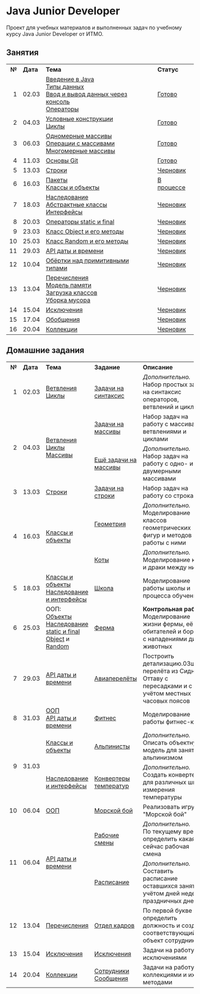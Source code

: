# Java Junior Developer
Проект для учебных материалов и выполненных задач по учебному курсу Java Junior Developer от ИТМО.

## Занятия

<table>
    <tr>
        <th align="right">№</th>
        <th align="left">Дата</th>
        <th align="left">Тема</th>
        <th align="left">Статус</th>
    </tr>
    <tr>
        <td align="right">1</td>
        <td>02.03</td>
        <td>
            <a href="src/ru/ifmo/jjd/lessons/l01basesyntax/Introduction.md">Введение в Java</a><br/>
            <a href="src/ru/ifmo/jjd/lessons/l01basesyntax/DataTypes.md">Типы данных</a><br/>
            <a href="src/ru/ifmo/jjd/lessons/l01basesyntax/BasicInputOutput.md">
                Ввод и вывод данных через консоль
            </a><br/>
            <a href="src/ru/ifmo/jjd/lessons/l01basesyntax/Operators.md">Операторы</a>
        </td>
        <td><a href="src/ru/ifmo/jjd/lessons/l01basesyntax">Готово</a></td>
    </tr>
    <tr>
        <td align="right">2</td>
        <td>04.03</td>
        <td>
            <a href="src/ru/ifmo/jjd/lessons/l02choicesloops/ConditionalStatements.md">Условные конструкции</a><br/>
            <a href="src/ru/ifmo/jjd/lessons/l02choicesloops/Loops.md">Циклы</a>
        </td>
        <td><a href="src/ru/ifmo/jjd/lessons/l02choicesloops">Готово</a></td>
    </tr>
    <tr>
        <td align="right">3</td>
        <td>06.03</td>
        <td>
            <a href="src/ru/ifmo/jjd/lessons/l03arrays/Arrays.md">Одномерные массивы</a><br/>
            <a href="src/ru/ifmo/jjd/lessons/l03arrays/ArraysOperations.md">Операции с массивами</a><br/>
            <a href="src/ru/ifmo/jjd/lessons/l03arrays/MultiDimensionalArrays.md">Многомерные массивы</a>
        </td>
        <td><a href="src/ru/ifmo/jjd/lessons/l03arrays">Готово</a></td>
    </tr>
    <tr>
        <td align="right">4</td>
        <td>11.03</td>
        <td><a href="src/ru/ifmo/jjd/lessons/l04git/Git.md">Основы Git</a></td>
        <td><a href="src/ru/ifmo/jjd/lessons/l04git">Готово</a></td>
    </tr>
    <tr>
        <td align="right">5</td>
        <td>13.03</td>
        <td><a href="src/ru/ifmo/jjd/lessons/l05strings/README.md">Строки</a></td>
        <td><a href="src/ru/ifmo/jjd/lessons/l05strings">Черновик</a></td>
    </tr>
    <tr>
        <td align="right">6</td>
        <td>16.03</td>
        <td>
            <a href="src/ru/ifmo/jjd/lessons/l06oop/Packages.md">Пакеты</a><br/>
            <a href="src/ru/ifmo/jjd/lessons/l06oop/ClassesAndObjects.md">Классы и объекты</a>
        </td>
        <td><a href="src/ru/ifmo/jjd/lessons/l06oop">В процессе</a></td>
    </tr>
    <tr>
        <td align="right">7</td>
        <td>18.03</td>
        <td><a href="src/ru/ifmo/jjd/lessons/l07inheritance/README.md">
            Наследование<br/>Абстрактные классы<br/>Интерфейсы
        </a></td>
        <td><a href="src/ru/ifmo/jjd/lessons/l07inheritance">Черновик</a></td>
    </tr>
    <tr>
        <td align="right">8</td>
        <td>20.03</td>
        <td><a href="src/ru/ifmo/jjd/lessons/l08staticfinal/README.md">Операторы static и final</a></td>
        <td><a href="src/ru/ifmo/jjd/lessons/l08staticfinal">Черновик</a></td>
    </tr>
    <tr>
        <td align="right">9</td>
        <td>23.03</td>
        <td><a href="src/ru/ifmo/jjd/lessons/l09objectclass/README.md">Класс Object и его методы</a></td>
        <td><a href="src/ru/ifmo/jjd/lessons/l09objectclass">Черновик</a></td>
    </tr>
    <tr>
        <td align="right">10</td>
        <td>25.03</td>
        <td><a href="src/ru/ifmo/jjd/lessons/l10random/README.md">Класс Random и его методы</a></td>
        <td><a href="src/ru/ifmo/jjd/lessons/l10random">Черновик</a></td>
    </tr>
    <tr>
        <td align="right">11</td>
        <td>29.03</td>
        <td><a href="src/ru/ifmo/jjd/lessons/l11datetime/README.md">API даты и времени</a></td>
        <td><a href="src/ru/ifmo/jjd/lessons/l11datetime">Черновик</a></td>
    </tr>
    <tr>
        <td align="right">12</td>
        <td>10.04</td>
        <td><a href="src/ru/ifmo/jjd/lessons/l12wrappers/README.md">Обёртки над примитивными типами</a></td>
        <td><a href="src/ru/ifmo/jjd/lessons/l12wrappers">Черновик</a></td>
    </tr>
    <tr>
        <td align="right">13</td>
        <td>13.04</td>
        <td><a href="src/ru/ifmo/jjd/lessons/l13enumsgc/README.md">
            Перечисления<br/>
            Модель памяти<br/>
            Загрузка классов<br/>
            Уборка мусора
        </a></td>
        <td><a href="src/ru/ifmo/jjd/lessons/l13enumsgc">Черновик</a></td>
    </tr>
    <tr>
        <td align="right">14</td>
        <td>15.04</td>
        <td><a href="src/ru/ifmo/jjd/lessons/l14exceptions/README.md">Исключения</a></td>
        <td><a href="src/ru/ifmo/jjd/lessons/l14exceptions">Черновик</a></td>
    </tr>
    <tr>
        <td align="right">15</td>
        <td>17.04</td>
        <td><a href="src/ru/ifmo/jjd/lessons/l15generics/README.md">Обобщения</a></td>
        <td><a href="src/ru/ifmo/jjd/lessons/l15generics">Черновик</a></td>
    </tr>
    <tr>
        <td align="right">16</td>
        <td>20.04</td>
        <td><a href="src/ru/ifmo/jjd/lessons/l16collections/README.md">Коллекции</a></td>
        <td><a href="src/ru/ifmo/jjd/lessons/l16collections">Черновик</a></td>
    </tr>
<!--
    <tr>
        <td align="right">   </td>
        <td>    </td>
        <td><a href="src/ru/ifmo/jjd/lessons/    ">    </a></td>
        <td><a href="src/ru/ifmo/jjd/lessons/    ">    </a></td>
    </tr>
-->
</table>

## Домашние задания
<table>
    <tr>
        <th align="right">№</th>
        <th align="left">Дата</th>
        <th align="left">Тема</th>
        <th align="left">Задание</th>
        <th align="left">Описание</th>
        <th align="left">Статус</th>
    </tr>
    <tr>
        <td align="right">1</td>
        <td>02.03</td>
        <td>
            <a href="src/ru/ifmo/jjd/lessons/l02choicesloops">Ветвления<br/>Циклы</a>
        </td>
        <td><a href="src/ru/ifmo/jjd/exercises/e01syntax">Задачи на синтаксис</a></td>
        <td>
            <i>Дополнительно.</i><br/>
            Набор простых задач на синтаксис операторов, ветвлений и циклов
        </td>
        <td>Готово</td>
    </tr>
    <tr>
        <td align="right" rowspan="2">2</td>
        <td rowspan="2">04.03</td>
        <td rowspan="2">
            <a href="src/ru/ifmo/jjd/lessons/l02choicesloops">Ветвления<br/>Циклы</a><br/>
            <a href="src/ru/ifmo/jjd/lessons/l03arrays">Массивы</a>
        </td>
        <td><a href="src/ru/ifmo/jjd/exercises/e02arrays">Задачи на массивы</a></td>
        <td>Набор задач на работу с массивами, ветвлениями и циклами</td>
        <td>Готово</td>
    </tr>
    <tr>
        <td><a href="src/ru/ifmo/jjd/exercises/e02arrays/opt">Ещё задачи на массивы</a></td>
        <td>
            <i>Дополнительно.</i><br/>
            Набор задач на работу с одно- и двумерными массивами
        </td>
        <td>Готово</td>
    </tr>
    <tr>
        <td align="right">3</td>
        <td>13.03</td>
        <td><a href="src/ru/ifmo/jjd/lessons/l05strings">Строки</a></td>
        <td><a href="src/ru/ifmo/jjd/exercises/e03strings">Задачи на строки</a></td>
        <td>Набор задач на работу со строками</td>
        <td>Готово</td>
    </tr>
    <tr>
        <td align="right" rowspan="2">4</td>
        <td rowspan="2">16.03</td>
        <td rowspan="2"><a href="src/ru/ifmo/jjd/lessons/l06oop">Классы и объекты</a></td>
        <td><a href="src/ru/ifmo/jjd/exercises/e04objects/geometry">Геометрия</a></td>
        <td>
            <i>Дополнительно.</i><br/>
            Моделирование классов геометрических фигур и методов работы с ними
        </td>
        <td>Готово</td>
    </tr>
    <tr>
        <td><a href="src/ru/ifmo/jjd/exercises/e04objects/cats">Коты</a></td>
        <td>
            <i>Дополнительно.</i><br/>
            Моделирование котов и драки между ними
        </td>
        <td>Готово</td>
    </tr>
    <tr>
        <td align="right">5</td>
        <td>18.03</td>
        <td>
            <a href="src/ru/ifmo/jjd/lessons/l06oop">Классы и объекты</a><br/>
            <a href="src/ru/ifmo/jjd/lessons/l07inheritance">Наследование и интерфейсы</a>
        </td>
        <td><a href="src/ru/ifmo/jjd/exercises/e05school">Школа</a></td>
        <td>Моделирование работы школы и процесса обучения</td>
        <td>Готово</td>
    </tr>
    <tr>
        <td align="right">6</td>
        <td>25.03</td>
        <td>
            ООП:<br/>
            <a href="src/ru/ifmo/jjd/lessons/l06oop">Объекты</a><br/>
            <a href="src/ru/ifmo/jjd/lessons/l07inheritance">Наследование</a><br/>
            <a href="src/ru/ifmo/jjd/lessons/l08staticfinal">static и final</a><br/>
            <a href="src/ru/ifmo/jjd/lessons/l09objectclass">Object</a> и 
            <a href="src/ru/ifmo/jjd/lessons/l09random">Random</a> 
        </td>
        <td><a href="src/ru/ifmo/jjd/exercises/e06farm">Ферма</a></td>
        <td>
            <b>Контрольная работа</b><br/>
            Моделирование жизни фермы, её обитателей и борьбы с нападениями диких животных
        </td>
        <td>Готово</td>
    </tr>
    <tr>
        <td align="right">7</td>
        <td>29.03</td>
        <td><a href="src/ru/ifmo/jjd/lessons/l11datetime">API даты и времени</a></td>
        <td><a href="src/ru/ifmo/jjd/exercises/e07aircrafts">Авиаперелёты</a></td>
        <td>
            Построить детализацию.03шрута перелёта из Сиднея в Оттаву с пересадками и с учётом местных часовых поясов
        </td>
        <td>Исправить<br/>замечания</td>
    </tr>
    <tr>
        <td align="right">8</td>
        <td>31.03</td>
        <td>
            <a href="src/ru/ifmo/jjd/lessons/l07inheritance">ООП</a><br/>
            <a href="src/ru/ifmo/jjd/lessons/l11datetime">API даты и времени</a>
        </td>
        <td><a href="src/ru/ifmo/jjd/exercises/e08fitness">Фитнес</a></td>
        <td>Моделирование работы фитнес-клуба</td>
        <td>Исправить<br/>замечания</td>
    </tr>
    <tr>
        <td align="right" rowspan="2">9</td>
        <td rowspan="2">31.03</td>
        <td><a href="src/ru/ifmo/jjd/lessons/l06oop">Классы и объекты</a></td>
        <td><a href="src/ru/ifmo/jjd/exercises/e09oop/climbers">Альпинисты</a></td>
        <td>
            <i>Дополнительно.</i><br/>
            Описать объектную модель для занятий альпинизмом
        </td>
        <td>Не сделано</td>
    </tr>
    <tr>
        <td><a href="src/ru/ifmo/jjd/lessons/l07inheritance">Наследование и интерфейсы</a></td>
        <td><a href="src/ru/ifmo/jjd/exercises/e09oop/temperature">Конвертеры температур</a></td>
        <td>
            <i>Дополнительно.</i><br/>
            Создать конвертеры для различных шкал измерения температуры
        </td>
        <td>Не сделано</td>
    </tr>
    <tr>
        <td align="right">10</td>
        <td>06.04</td>
        <td><a href="src/ru/ifmo/jjd/lessons/l07inheritance">ООП</a></td>
        <td><a href="src/ru/ifmo/jjd/exercises/e10battleships">Морской бой</a></td>
        <td>Реализовать игру "Морской бой"</td>
        <td>На проверке</td>
    </tr>
    <tr>
        <td align="right" rowspan="2">11</td>
        <td rowspan="2">06.04</td>
        <td rowspan="2"><a href="src/ru/ifmo/jjd/lessons/l11datetime">API даты и времени</a></td>
        <td><a href="src/ru/ifmo/jjd/exercises/e11datetime/workshifts">Рабочие смены</a></td>
        <td>
            <i>Дополнительно.</i><br/>
            По текущему времени определить какая сейчас рабочая смена 
        </td>
        <td>Не сделано</td>
    </tr>
    <tr>
        <td><a href="src/ru/ifmo/jjd/exercises/e11datetime/schedule">Расписание</a></td>
        <td>
            <i>Дополнительно.</i><br/>
            Составить расписание оставшихся занятий с учётом дней недели и праздничных дней
        </td>
        <td>Не сделано</td>
    </tr>
    <tr>
        <td align="right">12</td>
        <td>13.04</td>
        <td><a href="src/ru/ifmo/jjd/lessons/l13enumsgc">Перечисления</a></td>
        <td><a href="src/ru/ifmo/jjd/exercises/e12hr">Отдел кадров</a></td>
        <td>По первой букве определить должность и создать соответствующий объект сотрудника</td>
        <td>Готово</td>
    </tr>
    <tr>
        <td align="right">13</td>
        <td>15.04</td>
        <td><a href="src/ru/ifmo/jjd/lessons/l14exceptions">Исключения</a></td>
        <td><a href="src/ru/ifmo/jjd/exercises/e13exceptions">Исключения</a></td>
        <td>Задачи на работу с исключениями</td>
        <td>Готово</td>
    </tr>
    <tr>
        <td align="right">14</td>
        <td>20.04</td>
        <td><a href="src/ru/ifmo/jjd/lessons/l16collections">Коллекции</a></td>
        <td>
            <a href="src/ru/ifmo/jjd/exercises/e14collections/employees">Сотрудники</a><br/>
            <a href="src/ru/ifmo/jjd/exercises/e14collections/messages">Сообщения</a>
        </td>
        <td>Задачи на работу с коллекциями и их методами</td>
        <td>Готово</td>
    </tr>
</table>
